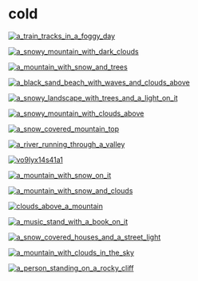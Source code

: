 # cold

<a href="a_train_tracks_in_a_foggy_day.jpg"><img alt="a_train_tracks_in_a_foggy_day" src="a_train_tracks_in_a_foggy_day.jpg"></a>

<a href="a_snowy_mountain_with_dark_clouds.jpg"><img alt="a_snowy_mountain_with_dark_clouds" src="a_snowy_mountain_with_dark_clouds.jpg"></a>

<a href="a_mountain_with_snow_and_trees.jpg"><img alt="a_mountain_with_snow_and_trees" src="a_mountain_with_snow_and_trees.jpg"></a>

<a href="a_black_sand_beach_with_waves_and_clouds_above.jpg"><img alt="a_black_sand_beach_with_waves_and_clouds_above" src="a_black_sand_beach_with_waves_and_clouds_above.jpg"></a>

<a href="a_snowy_landscape_with_trees_and_a_light_on_it.jpg"><img alt="a_snowy_landscape_with_trees_and_a_light_on_it" src="a_snowy_landscape_with_trees_and_a_light_on_it.jpg"></a>

<a href="a_snowy_mountain_with_clouds_above.jpg"><img alt="a_snowy_mountain_with_clouds_above" src="a_snowy_mountain_with_clouds_above.jpg"></a>

<a href="a_snow_covered_mountain_top.jpg"><img alt="a_snow_covered_mountain_top" src="a_snow_covered_mountain_top.jpg"></a>

<a href="a_river_running_through_a_valley.png"><img alt="a_river_running_through_a_valley" src="a_river_running_through_a_valley.png"></a>

<a href="vo9lyx14s41a1.webp"><img alt="vo9lyx14s41a1" src="vo9lyx14s41a1.webp"></a>

<a href="a_mountain_with_snow_on_it.jpg"><img alt="a_mountain_with_snow_on_it" src="a_mountain_with_snow_on_it.jpg"></a>

<a href="a_mountain_with_snow_and_clouds.jpg"><img alt="a_mountain_with_snow_and_clouds" src="a_mountain_with_snow_and_clouds.jpg"></a>

<a href="clouds_above_a_mountain.png"><img alt="clouds_above_a_mountain" src="clouds_above_a_mountain.png"></a>

<a href="a_music_stand_with_a_book_on_it.jpg"><img alt="a_music_stand_with_a_book_on_it" src="a_music_stand_with_a_book_on_it.jpg"></a>

<a href="a_snow_covered_houses_and_a_street_light.png"><img alt="a_snow_covered_houses_and_a_street_light" src="a_snow_covered_houses_and_a_street_light.png"></a>

<a href="a_mountain_with_clouds_in_the_sky.jpg"><img alt="a_mountain_with_clouds_in_the_sky" src="a_mountain_with_clouds_in_the_sky.jpg"></a>

<a href="a_person_standing_on_a_rocky_cliff.png"><img alt="a_person_standing_on_a_rocky_cliff" src="a_person_standing_on_a_rocky_cliff.png"></a>


